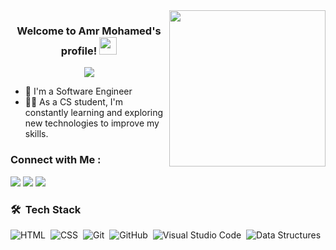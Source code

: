 
<img width="250" align="right" src="https://c.tenor.com/_DOBjnGspYAAAAAM/code-coding.gif">

<h3 align="center">
  Welcome to Amr Mohamed's profile!
  <img src="https://media.giphy.com/media/hvRJCLFzcasrR4ia7z/giphy.gif" width="28">
</h3>

<!-- Typing SVG by DenverCoder1 - https://github.com/DenverCoder1/readme-typing-svg -->
<p align="center">
  <a href="https://github.com/DenverCoder1/readme-typing-svg"><img src="https://readme-typing-svg.herokuapp.com/?lines=Software%20Engineer;Always%20learning%20new%20things&font=Fira%20Code&center=true&width=440&height=45&color=f75c7e&vCenter=true&size=22"></a>
</p> 

- 🏢 I'm a Software Engineer
- 👨‍💻 As a CS student, I'm constantly learning and exploring new technologies to improve my skills.

### Connect with Me :

<a href="https://linkedin.com/in/amr-mohamed-322695265/" target="_blank"><img src="https://img.shields.io/badge/-Amr%20Mohamed-0077B5?style=for-the-badge&logo=Linkedin&logoColor=white"/></a>
<a href="https://t.me/Amr_Mohmed1" target="_blank"><img src="https://img.shields.io/badge/-Amr%20Mohamed-0077B5?style=for-the-badge&logo=Telegram&logoColor=white"/></a>
<a href="https://wa.me/+201122119627" target="_blank"><img src="https://img.shields.io/badge/-Amr%20Mohamed-0077B5?style=for-the-badge&logo=WhatsApp&logoColor=white"/></a>
### 🛠 &nbsp;Tech Stack


![HTML](https://img.shields.io/badge/-HTML-05122A?style=flat&logo=HTML5)&nbsp;
![CSS](https://img.shields.io/badge/-CSS-05122A?style=flat&logo=CSS3&logoColor=1572B6)&nbsp;
![Git](https://img.shields.io/badge/-Git-05122A?style=flat&logo=git)&nbsp;
![GitHub](https://img.shields.io/badge/-GitHub-05122A?style=flat&logo=github)&nbsp;
![Visual Studio Code](https://img.shields.io/badge/-Visual%20Studio%20Code-05122A?style=flat&logo=visual-studio-code&logoColor=007ACC)&nbsp;
![Data Structures](https://img.shields.io/badge/-Data%20Structures-05122A?style=flat&logo=visual-studio-code&logoColor=007ACC)&nbsp;



